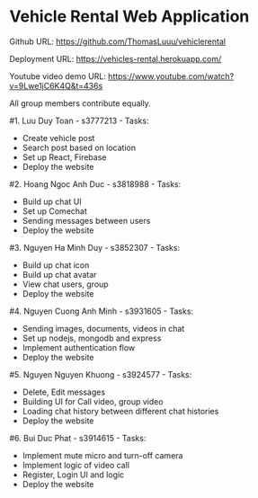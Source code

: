 # Vehicle Rental Web Application
Github URL:
https://github.com/ThomasLuuu/vehiclerental

Deployment URL:
https://vehicles-rental.herokuapp.com/

Youtube video demo URL:
https://www.youtube.com/watch?v=9Lwe1jC6K4Q&t=436s

All group members contribute equally.

#1. Luu Duy Toan - s3777213 - Tasks:
- Create vehicle post
- Search post based on location
- Set up React, Firebase
- Deploy the website

#2. Hoang Ngoc Anh Duc - s3818988 - Tasks:
- Build up chat UI
- Set up Comechat
- Sending messages between users
- Deploy the website

#3. Nguyen Ha Minh Duy - s3852307 - Tasks:
- Build up chat icon
- Build up chat avatar
- View chat users, group
- Deploy the website

#4. Nguyen Cuong Anh Minh - s3931605 - Tasks:
- Sending images, documents, videos in chat
- Set up nodejs, mongodb and express
- Implement authentication flow
- Deploy the website

#5. Nguyen Nguyen Khuong - s3924577 - Tasks:
- Delete, Edit messages
- Building UI for Call video, group video
- Loading chat history between different chat histories
- Deploy the website

#6. Bui Duc Phat - s3914615 - Tasks:
- Implement mute micro and turn-off camera
- Implement logic of video call
- Register, Login UI and logic
- Deploy the website

